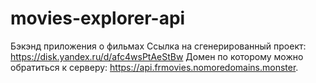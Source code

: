 # movies-explorer-api
Бэкэнд приложения о фильмах
Ссылка на сгенерированный проект: https://disk.yandex.ru/d/afc4wsPtAeStBw
Домен по которому можно обратиться к серверу: https://api.frmovies.nomoredomains.monster.
